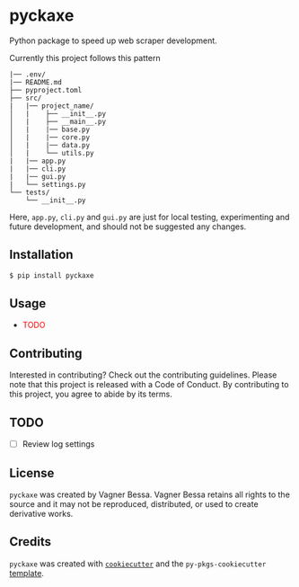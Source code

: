 # pyckaxe

Python package to speed up web scraper development.

Currently this project follows this pattern

```
|── .env/
|── README.md
├── pyproject.toml
├── src/
|   |── project_name/
│   |    ├── __init__.py
│   |    ├── __main__.py
│   |    |── base.py
│   |    |── core.py
│   |    |── data.py
│   |    └── utils.py
|   |── app.py
|   |── cli.py
|   |── gui.py
|   └── settings.py
└── tests/
    └── __init__.py
```

Here, `app.py`, `cli.py` and `gui.py` are just for local testing, experimenting and future development, and should not be suggested any changes.

## Installation

```bash
$ pip install pyckaxe
```

## Usage

- <spam style='color: red;'>TODO</spam>

## Contributing

Interested in contributing? Check out the contributing guidelines. Please note that this project is released with a Code of Conduct. By contributing to this project, you agree to abide by its terms.

## TODO

- [ ] Review log settings

## License

`pyckaxe` was created by Vagner Bessa. Vagner Bessa retains all rights to the source and it may not be reproduced, distributed, or used to create derivative works.

## Credits

`pyckaxe` was created with [`cookiecutter`](https://cookiecutter.readthedocs.io/en/latest/) and the `py-pkgs-cookiecutter` [template](https://github.com/py-pkgs/py-pkgs-cookiecutter).
